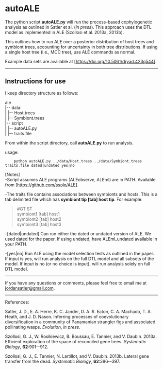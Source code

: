 # autoALE

The python script **autoALE.py** will run the process-based cophylogenetic analysis as outlined in Satler et al. (*in press*). This approach uses the DTL model as implemented in ALE (Szollosi et al. 2013a, 2013b).

This outlines how to run ALE over a posterior distribution of host trees and symbiont trees, accounting for uncertainty in both tree distributions. If using a single host tree (i.e., MCC tree), use ALE commands as normal.  

Example data sets are available at [https://doi.org/10.5061/dryad.423q544].

___
## Instructions for use ##

I keep directory structure as follows:  

ale  
|-- data  
|   |-- Host.trees  
|   |-- Symbiont.trees  
|-- script  
|   |-- autoALE.py  
|   |-- traits.file  

From within the script directory, call **autoALE.py** to run analysis.  

usage:  
```
    python autoALE.py ../data/Host.trees ../data/Symbiont.trees traits.file dated|undated yes|no  
```
[Notes]  
-Script assumes ALE programs (ALEobserve, ALEml) are in PATH. Available from [https://github.com/ssolo/ALE].  

-The traits file contains associations between symbionts and hosts. This is a tab delimited file which has **symbiont tip [tab] host tip**. For example:  

> \#GT ST  
> symbiont1 [tab]	host1  
> symbiont2 [tab] host2  
> symbiont3 [tab]	host3  


-[dated|undated] Can run either the dated or undated version of ALE. We used dated for the paper. If using undated, have ALEml_undated available in your PATH.  

-[yes|no] Run ALE using the model selection tests as outlined in the paper. If input is yes, will run analysis on the full DTL model and all subsets of the model. If input is no (or no choice is input), will run analysis solely on full DTL model.
___

If you have any questions or comments, please feel free to email me at jordansatler@gmail.com.
___
References:

Satler, J. D., E. A. Herre, K. C. Jander, D. A. R. Eaton, C. A. Machado, T. A. Heath, and J. D. Nason. Inferring processes of coevolutionary diversification in a community of Panamanian strangler figs and associated pollinating wasps. *Evolution*, *in press*.  

Szollosi, G. J., W. Rosikiewicz, B. Boussau, E. Tannier, and V. Daubin. 2013a. Efficient exploration of the space of reconciled gene trees. *Systematic Biology*, **62**:901--912.  

Szollosi, G. J., E. Tannier, N. Lartillot, and V. Daubin. 2013b. Lateral gene transfer from the dead. *Systematic Biology*, **62**:386--397.  

